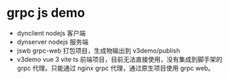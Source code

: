 # grpc js demo

- dynclient nodejs 客户端
- dynserver nodejs 服务端
- jswb grpc-web 打包项目，生成物输出到 v3demo/publish
- v3demo vue 3 vite ts 前端项目，目前无法直接使用，没有集成到脚手架的 grpc 代理。只能通过 nginx grpc 代理，通过原生项目使用 grpc web。

